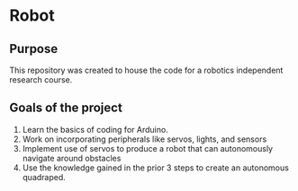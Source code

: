 # Robot
## Purpose
This repository was created to house the code for a robotics independent research course. 
## Goals of the project
1. Learn the basics of coding for Arduino.
2. Work on incorporating peripherals like servos, lights, and sensors
3. Implement use of servos to produce a robot that can autonomously navigate around obstacles
4. Use the knowledge gained in the prior 3 steps to create an autonomous quadraped.
